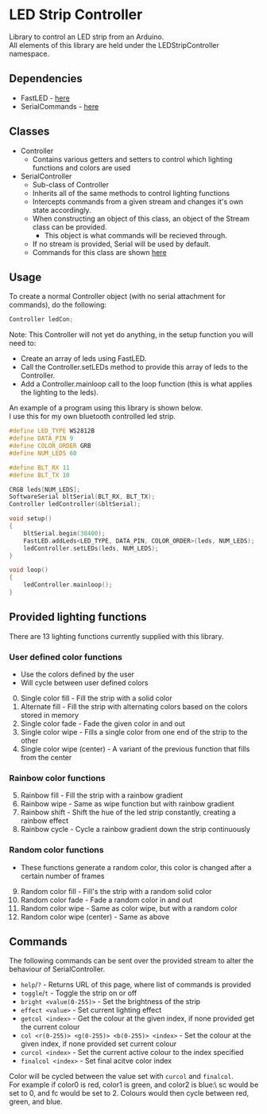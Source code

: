 # LED Strip Controller
Library to control an LED strip from an Arduino.\
All elements of this library are held under the LEDStripController namespace.

## Dependencies
- FastLED - [here](https://www.arduino.cc/reference/en/libraries/fastled/)
- SerialCommands - [here](https://www.arduino.cc/reference/en/libraries/serialcommands/)

## Classes
- Controller
    - Contains various getters and setters to control which lighting functions and colors are used
- SerialController
    - Sub-class of Controller
    - Inherits all of the same methods to control lighting functions
    - Intercepts commands from a given stream and changes it's own state accordingly.
    - When constructing an object of this class, an object of the Stream class can be provided.
        - This object is what commands will be recieved through.
    - If no stream is provided, Serial will be used by default.
    - Commands for this class are shown [here](#commands)

## Usage
To create a normal Controller object (with no serial attachment for commands), do the following:
```C++
Controller ledCon;
```
Note: This Controller will not yet do anything, in the setup function you will need to:
- Create an array of leds using FastLED.
- Call the Controller.setLEDs method to provide this array of leds to the Controller.
- Add a Controller.mainloop call to the loop function (this is what applies the lighting to the leds).

An example of a program using this library is shown below.\
I use this for my own bluetooth controlled led strip.
```C++
#define LED_TYPE WS2812B
#define DATA_PIN 9
#define COLOR_ORDER GRB
#define NUM_LEDS 60

#define BLT_RX 11
#define BLT_TX 10

CRGB leds[NUM_LEDS];
SoftwareSerial bltSerial(BLT_RX, BLT_TX);
Controller ledController(&bltSerial);

void setup()
{
    bltSerial.begin(38400);
    FastLED.addLeds<LED_TYPE, DATA_PIN, COLOR_ORDER>(leds, NUM_LEDS);
    ledController.setLEDs(leds, NUM_LEDS);
}

void loop()
{
    ledController.mainloop();
}

```

## Provided lighting functions
There are 13 lighting functions currently supplied with this library.
### User defined color functions
- Use the colors defined by the user
- Will cycle between user defined colors
0. Single color fill - Fill the strip with a solid color
1. Alternate fill - Fill the strip with alternating colors based on the colors stored in memory
2. Single color fade - Fade the given color in and out
3. Single color wipe - Fills a single color from one end of the strip to the other
4. Single color wipe (center) - A variant of the previous function that fills from the center

### Rainbow color functions
5. Rainbow fill - Fill the strip with a rainbow gradient
6. Rainbow wipe - Same as wipe function but with rainbow gradient
7. Rainbow shift - Shift the hue of the led strip constantly, creating a rainbow effect
8. Rainbow cycle - Cycle a rainbow gradient down the strip continuously

### Random color functions
- These functions generate a random color, this color is changed after a certain number of frames
9. Random color fill - Fill's the strip with a random solid color
10. Random color fade - Fade a random color in and out
11. Random color wipe - Same as color wipe, but with a random color
12. Random color wipe (center) - Same as above

## Commands
The following commands can be sent over the provided stream to alter the behaviour of SerialController.

- `help`/`?` - Returns URL of this page, where list of commands is provided
- `toggle`/`t` - Toggle the strip on or off
- `bright <value(0-255)>` - Set the brightness of the strip
- `effect <value>` - Set current lighting effect
- `getcol <index>` - Get the colour at the given index, if none provided get the current colour
- `col <r(0-255)> <g(0-255)> <b(0-255)> <index>` - Set the colour at the given index, if none provided set current colour
- `curcol <index>` - Set the current active colour to the index specified
- `finalcol <index>` - Set final acitve color index

Color will be cycled between the value set with `curcol` and `finalcol`.\
For example if color0 is red, color1 is green, and color2 is blue:\ 
sc would be set to 0, and fc would be set to 2. Colours would then cycle between red, green, and blue.

